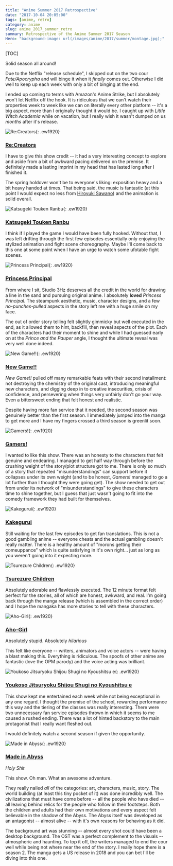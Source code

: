 ```yaml
---
title: "Anime Summer 2017 Retrospective"
date: "2017-10-04 20:05:00"
tags: [anime, retro]
category: anime
slug: anime_2017_summer_retro
summary: Retrospective of the Anime Summer 2017 Season
Hero: "background-image: url(/images/anime/2017/summer/montage.jpg);"
---
```


[TOC]

Solid season all around!

Due to the Netflix "release schedule", I skipped out on the two cour
_Fate/Apocrypha_ and will binge it when it _finally_ comes out. Otherwise I did
well to keep up each week with only a bit of binging at the end.

I ended up coming to terms with Amazon's Anime Strike, but I absolutely won't
let Netflix off the hook. It is ridiculous that we can't watch their properties
week to week like we can on literally every other platform -- it's a big aspect,
more than I originally thought it would be. I caught up with _Little Witch
Academia_ while on vacation, but I really wish it wasn't dumped on us _months_
after it's release.

![Re:Creators]({filename}/images/anime/2017/summer/cards/recreators.jpg "Re:Creators"){:
.ew1920}

### [Re:Creators](https://anilist.co/anime/97980)

I have to give this show credit -- it had a very interesting concept to explore
and aside from a bit of awkward pacing delivered on the premise. It definitely
made a lasting imprint in my head that has lasted long after I finished it.

The spring holdover won't be to everyone's liking: exposition heavy and a bit
heavy handed at times. That being said, the music is fantastic (at this point I
would expect no less from [Hiroyuki
Sawano](https://anilist.co/staff/103509/HiroyukiSawano)) and the animation is
solid overall.

![Katsugeki Touken Ranbu]({filename}/images/anime/2017/summer/cards/ranbu.jpg "Katsugeki Touken Ranbu"){:
.ew1920}

### [Katsugeki Touken Ranbu](https://anilist.co/anime/21742)

I think if I played the game I would have been fully hooked. Without that, I was
left drifting through the first few episodes essentially only enjoying the
stylized animation and fight scene choreography. Maybe I'll come back to this
one at some point when I have an urge to watch some ufotable fight scenes.

![Princess Principal]({filename}/images/anime/2017/summer/cards/princess.jpg "Princess Principal"){:
.ew1920}

### [Princess Principal](https://anilist.co/anime/98505)

From where I sit, Studio 3Hz deserves all the credit in the world for drawing a
line in the sand and pursuing original anime. I absolutely **loved** _Princess
Principal_. The steampunk aesthetic, music, character designs, and a few
_no-punches-pulled_ aspects in the story left me with a huge smile on my face.

The out of order story telling felt slightly gimmicky but well executed in the
end, as it allowed them to hint, backfill, then reveal aspects of the plot. Each
of the characters had their moment to shine and while I had guessed early on at
the <span class="spoiler">_Prince and the Pauper_ angle</span>, I thought the
ultimate reveal was very well done indeed.

![New Game!!]({filename}/images/anime/2017/summer/cards/new_game.jpg "New Game!!"){:
.ew1920}

### [New Game!!](https://anilist.co/anime/98292)

_New Game!!_ pulled off many remarkable feats with their second installment: not
destroying the chemistry of the original cast, introducing meaningful new
characters, and digging deep in to creative insecurities, crisis of confidence,
and persevering when things very unfairly don't go your way. Even a
<span class="spoiler">bittersweet ending that felt honest and realistic</span>.

Despite having more fan service that it needed, the second season was genuinely
better than the first season. I immediately jumped into the manga to get more
and I have my fingers crossed a third season is greenlit soon.

![Gamers!]({filename}/images/anime/2017/summer/cards/gamers.jpg "Gamers!"){:
.ew1920}

### [Gamers!](https://anilist.co/anime/97766)

I wanted to like this show. There was an honesty to the characters that felt
genuine and endearing. I managed to get half way through before the crushing
weight of the story/plot structure got to me. There is only so much of a story
that repeated "misunderstandings" can support before it collapses under its own
weight (and to be honest, _Gamers!_ managed to go a lot further than I thought
they were going get). The show needed to get out from under its network of
"misunderstandings" to give these characters time to shine together, but I guess
that just wasn't going to fit into the comedy framework they had built for
themselves.

![Kakegurui]({filename}/images/anime/2017/summer/cards/kakegurui.jpg "Kakegurui"){:
.ew1920}

### [Kakegurui](https://anilist.co/anime/98314)

Still waiting for the last few episodes to get fan translations. This is not a
good gambling anime -- everyone cheats and the actual gambling doesn't really
matter. There is a healthy amount of "morons getting their comeuppance" which is
quite satisfying in it's own right... just as long as you weren't going into it
expecting more.

![Tsurezure Children]({filename}/images/anime/2017/summer/cards/tsuredure.jpg "Tsurezure Children"){:
.ew1920}

### [Tsurezure Children](https://anilist.co/anime/98291)

Absolutely adorable and flawlessly executed. The 12 minute format felt perfect
for the stories, all of which are honest, awkward, and real. I'm going back
through the manga release (which is assembled in the correct order) and I hope
the mangaka has more stories to tell with these characters.

![Aho-Girl]({filename}/images/anime/2017/summer/cards/aho.jpg "Aho-Girl"){:
.ew1920}

### [Aho-Girl](https://anilist.co/anime/98251)

Absolutely stupid. Absolutely _hilarious_

This felt like everyone -- writers, animators and voice actors -- were having a
blast making this. Everything is ridiculous. The spoofs of other anime are
fantastic (love the OPM parody) and the voice acting was brilliant.

![Youkoso Jitsuryoku Shijou Shugi no Kyoushitsu e]({filename}/images/anime/2017/summer/cards/youkoso.jpg "Youkoso"){:
.ew1920}

### [Youkoso Jitsuryoku Shijou Shugi no Kyoushitsu e](https://anilist.co/anime/98659/YoukosoJitsuryokuShijouShuginoKyoushitsue)

This show kept me entertained each week while not being exceptional in any one
regard. I thought the premise of the school, rewarding performance this way and
the tiering of the classes was really interesting. There were two unnecessary
fan service episodes thrown in which it seems to me caused a rushed ending.
There was a lot of hinted backstory to the main protagonist that I really want
fleshed out.

I would definitely watch a second season if given the opportunity.

![Made in Abyss]({filename}/images/anime/2017/summer/cards/abyss.jpg "Made in Abyss"){:
.ew1920}

### [Made in Abyss](https://anilist.co/anime/97986/MadeinAbyss)

_Holy Shit_

This show. Oh man. What an awesome adventure.

They really nailed _all_ of the categories: art, characters, music, story. The
world building (at least this tiny pocket of it) was done incredibly well. The
civilizations that must have come before -- all the people who have died -- all
leaving behind relics for the people who follow in their footsteps. Both the
children and adults had their own motivations and every aspect felt believable
in the shadow of the Abyss. The Abyss itself was developed as an antagonist --
almost alive -- with it's own reasons for behaving as it did.

The background art was stunning -- almost every shot could have been a desktop
background. The OST was a perfect complement to the visuals -- atmospheric and
haunting. To top it off, the writers managed to end the cour well while being
not where near the end of the story. I really hope there is a season 2. The
manga gets a US release in 2018 and you can bet I'll be diving into this one.
